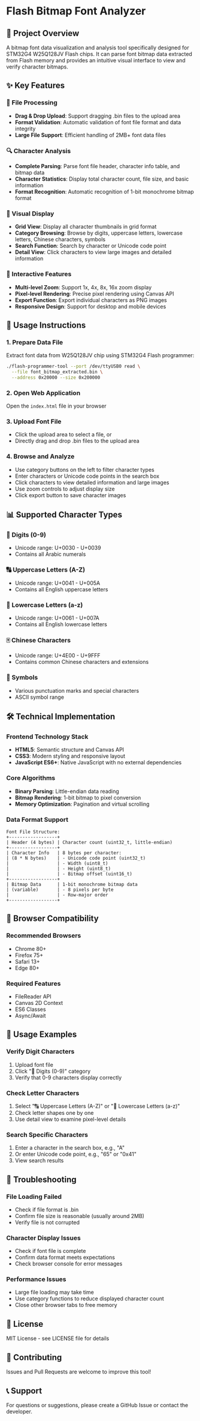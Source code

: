 # Flash Bitmap Font Analyzer

## 🎯 Project Overview

A bitmap font data visualization and analysis tool specifically designed for STM32G4 W25Q128JV Flash chips. It can parse font bitmap data extracted from Flash memory and provides an intuitive visual interface to view and verify character bitmaps.

## ✨ Key Features

### 📁 File Processing
- **Drag & Drop Upload**: Support dragging .bin files to the upload area
- **Format Validation**: Automatic validation of font file format and data integrity
- **Large File Support**: Efficient handling of 2MB+ font data files

### 🔍 Character Analysis
- **Complete Parsing**: Parse font file header, character info table, and bitmap data
- **Character Statistics**: Display total character count, file size, and basic information
- **Format Recognition**: Automatic recognition of 1-bit monochrome bitmap format

### 🎨 Visual Display
- **Grid View**: Display all character thumbnails in grid format
- **Category Browsing**: Browse by digits, uppercase letters, lowercase letters, Chinese characters, symbols
- **Search Function**: Search by character or Unicode code point
- **Detail View**: Click characters to view large images and detailed information

### 🔧 Interactive Features
- **Multi-level Zoom**: Support 1x, 4x, 8x, 16x zoom display
- **Pixel-level Rendering**: Precise pixel rendering using Canvas API
- **Export Function**: Export individual characters as PNG images
- **Responsive Design**: Support for desktop and mobile devices

## 🚀 Usage Instructions

### 1. Prepare Data File
Extract font data from W25Q128JV chip using STM32G4 Flash programmer:
```bash
./flash-programmer-tool --port /dev/ttyUSB0 read \
  --file font_bitmap_extracted.bin \
  --address 0x20000 --size 0x200000
```

### 2. Open Web Application
Open the `index.html` file in your browser

### 3. Upload Font File
- Click the upload area to select a file, or
- Directly drag and drop .bin files to the upload area

### 4. Browse and Analyze
- Use category buttons on the left to filter character types
- Enter characters or Unicode code points in the search box
- Click characters to view detailed information and large images
- Use zoom controls to adjust display size
- Click export button to save character images

## 📊 Supported Character Types

### 🔢 Digits (0-9)
- Unicode range: U+0030 - U+0039
- Contains all Arabic numerals

### 🔠 Uppercase Letters (A-Z)
- Unicode range: U+0041 - U+005A
- Contains all English uppercase letters

### 🔡 Lowercase Letters (a-z)
- Unicode range: U+0061 - U+007A
- Contains all English lowercase letters

### 🀄 Chinese Characters
- Unicode range: U+4E00 - U+9FFF
- Contains common Chinese characters and extensions

### 🔣 Symbols
- Various punctuation marks and special characters
- ASCII symbol range

## 🛠️ Technical Implementation

### Frontend Technology Stack
- **HTML5**: Semantic structure and Canvas API
- **CSS3**: Modern styling and responsive layout
- **JavaScript ES6+**: Native JavaScript with no external dependencies

### Core Algorithms
- **Binary Parsing**: Little-endian data reading
- **Bitmap Rendering**: 1-bit bitmap to pixel conversion
- **Memory Optimization**: Pagination and virtual scrolling

### Data Format Support
```
Font File Structure:
+------------------+
| Header (4 bytes) | Character count (uint32_t, little-endian)
+------------------+
| Character Info   | 8 bytes per character:
| (8 * N bytes)    | - Unicode code point (uint32_t)
|                  | - Width (uint8_t)
|                  | - Height (uint8_t)
|                  | - Bitmap offset (uint16_t)
+------------------+
| Bitmap Data      | 1-bit monochrome bitmap data
| (variable)       | - 8 pixels per byte
|                  | - Row-major order
+------------------+
```

## 🔧 Browser Compatibility

### Recommended Browsers
- Chrome 80+
- Firefox 75+
- Safari 13+
- Edge 80+

### Required Features
- FileReader API
- Canvas 2D Context
- ES6 Classes
- Async/Await

## 📝 Usage Examples

### Verify Digit Characters
1. Upload font file
2. Click "🔢 Digits (0-9)" category
3. Verify that 0-9 characters display correctly

### Check Letter Characters
1. Select "🔠 Uppercase Letters (A-Z)" or "🔡 Lowercase Letters (a-z)"
2. Check letter shapes one by one
3. Use detail view to examine pixel-level details

### Search Specific Characters
1. Enter a character in the search box, e.g., "A"
2. Or enter Unicode code point, e.g., "65" or "0x41"
3. View search results

## 🐛 Troubleshooting

### File Loading Failed
- Check if file format is .bin
- Confirm file size is reasonable (usually around 2MB)
- Verify file is not corrupted

### Character Display Issues
- Check if font file is complete
- Confirm data format meets expectations
- Check browser console for error messages

### Performance Issues
- Large file loading may take time
- Use category functions to reduce displayed character count
- Close other browser tabs to free memory

## 📄 License

MIT License - see LICENSE file for details

## 🤝 Contributing

Issues and Pull Requests are welcome to improve this tool!

## 📞 Support

For questions or suggestions, please create a GitHub Issue or contact the developer.
